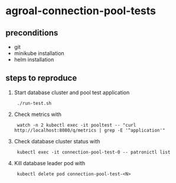 # agroal-connection-pool-tests

## preconditions

- git
- minikube installation
- helm installation

## steps to reproduce

1. Start database cluster and pool test application

        ./run-test.sh

2. Check metrics with 

        watch -n 2 kubectl exec -it pooltest -- "curl http://localhost:8080/q/metrics | grep -E '^application'"

3. Check database cluster status with

        kubectl exec -it connection-pool-test-0 -- patronictl list

4. Kill database leader pod with

        kubectl delete pod connection-pool-test-<N>
